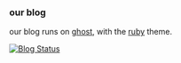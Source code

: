### our blog
our blog runs on [ghost](https://ghost.org), with the [ruby](https://ghost.org/marketplace/) theme.

[![Blog Status](https://img.shields.io/website?down_color=red&down_message=offline&style=for-the-badge&up_color=green&up_message=live&url=http%3A%2F%2Fblog.bootstrap.surf%2F)](https://blog.bootstrap.surf)

